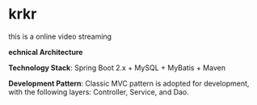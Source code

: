# krkr
this is a online video streaming

**echnical Architecture**

**Technology Stack**: Spring Boot 2.x + MySQL + MyBatis + Maven

**Development Pattern**: Classic MVC pattern is adopted for development, with the following layers: Controller, Service, and Dao.



